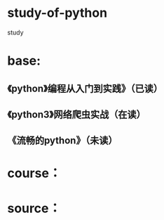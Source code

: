 # study-of-python
study
# base:
## 《python》编程从入门到实践》（已读）
## 《python3》网络爬虫实战（在读）
## 《流畅的python》（未读）

# course：

# source：

      
